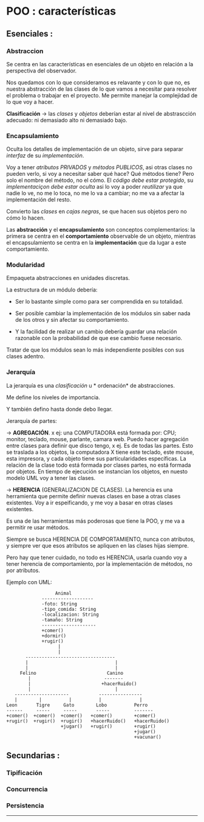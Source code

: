 # POO : características

## Esenciales :

### Abstraccion

Se centra en las características en esenciales de un objeto en relación a la perspectiva del observador.

Nos quedamos con lo que consideramos es relavante y con lo que no, es nuestra abstracción de las clases de lo que vamos a necesitar para resolver el problema o trabajar en el proyecto. Me permite manejar la complejidad de lo que voy a hacer.

**Clasificación** -> las *clases* y *objetos* deberían estar al nivel de abstrascción adecuado: ni demasiado alto ni demasiado bajo.


### Encapsulamiento

Oculta los detalles de implementación de un objeto, sirve para separar *interfaz* de su *implementación*.

Voy a tener *atributos PRIVADOS* y *métodos PUBLICOS*, asi otras clases no pueden verlo, si voy a necesitar saber qué hace? Qué métodos tiene? Pero solo el nombre del método, no el cómo. El *código debe estar protegido*, su *implementaciçon debe estar oculta* asi lo voy a poder *reutilizar* ya que nadie lo ve, no me lo toca, no me lo va a cambiar; no me va a afectar  la implementación del resto.

Convierto las *clases* en *cajas negras*, se que hacen sus objetos pero no cómo lo hacen.

Las **abstracción** y el **encapsulamiento** son conceptos complementarios: la primera se centra en el **comportamiento** observable de un objeto, mientras el encapsulamiento se centra en la **implementación** que da lugar a este comportamiento.


### Modularidad

Empaqueta abstracciones en unidades discretas.

La estructura de un módulo debería:

   * Ser lo bastante simple como para ser comprendida en su totalidad.
   
   * Ser posible cambiar la implementación de los módulos sin saber nada de los otros y sin afectar su comportamiento.
   
   * Y la facilidad de realizar un cambio debería guardar una relación razonable con la probabilidad de que ese cambio fuese necesario.

Tratar de que los módulos sean lo más independiente posibles con sus clases adentro.

### Jerarquía

La jerarquía es una *clasificación* u * ordenación* de abstracciones.

Me define los niveles de importancia.

Y también defino hasta donde debo llegar.

Jerarquía de partes:

-> **AGREGACIÓN**. x ej: una COMPUTADORA está formada por: CPU; monitor, teclado, mouse, parlante, camara web. Puedo hacer agregación entre clases para definir que disco tengo, x ej. Es de todas las partes. Esto se traslada a los objetos, la computadora X tiene este teclado, este mouse, esta impresora, y cada objeto tiene sus particularidades específicas. La relación de la clase todo está formada por clases partes, no está formada por objetos. En tiempo de ejecución se instancian los objetos, en nuesto modelo UML voy a tener las clases.

-> **HERENCIA** (GENERALIZACION DE CLASES). La herencia es una herramienta que permite definir nuevas clases en base a otras clases existentes. Voy a ir espeificando, y me voy a basar en otras clases existentes. 

Es una de las herramientas más poderosas que tiene la POO, y me va a permitir re usar métodos. 

Siempre se busca HERENCIA DE COMPORTAMIENTO, nunca con atributos, y siempre ver que esos atributos se apliquen en las clases hijas siempre.

Pero hay que tener cuidado, no todo es HERENCIA, usarla cuando voy a tener herencia de comportamiento, por la implementación de métodos, no por atributos.


Ejemplo con UML:

```
                  Animal
             -------------------
             -foto: String
             -tipo_comida: String
             -localizacion: String
             -tamaño: String
             --------------------
             +comer()
             +dormir()
             +rugir()
                   |
                   |
       ---------------------------------
       |                                |
       |                                |
     Felino                          Canino
        |                           -------
        |                          +hacerRuido()
        |                               |
   --------------------           ----------------
   |        |          |          |              |
Leon       Tigre     Gato        Lobo          Perro
------     -----     -----       -----         -------
+comer()  +comer()  +comer()   +comer()        +comer()
+rugir()  +rugir()  +rugir()   +hacerRuido()   +hacerRuido()
                    +jugar()   +rugir()        +rugir()
                                               +jugar()
                                               +vacunar()
```

## Secundarias : 

### Tipificación

### Concurrencia

### Persistencia



---

